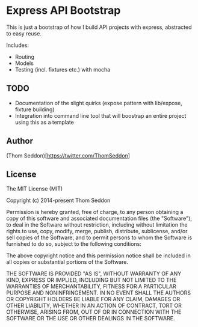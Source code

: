 
# Express API Bootstrap

This is just a bootstrap of how I build API projects with express, abstracted to easy reuse.

Includes:
 - Routing
 - Models
 - Testing (incl. fixtures etc.) with mocha

## TODO

 - Documentation of the slight quirks (expose pattern with lib/expose, fixture building)
 - Integration into command line tool that will boostrap an entire project using this as a template

## Author

(Thom Seddon)[https://twitter.com/ThomSeddon]

## License

The MIT License (MIT)

Copyright (c) 2014-present Thom Seddon

Permission is hereby granted, free of charge, to any person obtaining a copy
of this software and associated documentation files (the "Software"), to deal
in the Software without restriction, including without limitation the rights
to use, copy, modify, merge, publish, distribute, sublicense, and/or sell
copies of the Software, and to permit persons to whom the Software is
furnished to do so, subject to the following conditions:

The above copyright notice and this permission notice shall be included in
all copies or substantial portions of the Software.

THE SOFTWARE IS PROVIDED "AS IS", WITHOUT WARRANTY OF ANY KIND, EXPRESS OR
IMPLIED, INCLUDING BUT NOT LIMITED TO THE WARRANTIES OF MERCHANTABILITY,
FITNESS FOR A PARTICULAR PURPOSE AND NONINFRINGEMENT. IN NO EVENT SHALL THE
AUTHORS OR COPYRIGHT HOLDERS BE LIABLE FOR ANY CLAIM, DAMAGES OR OTHER
LIABILITY, WHETHER IN AN ACTION OF CONTRACT, TORT OR OTHERWISE, ARISING FROM,
OUT OF OR IN CONNECTION WITH THE SOFTWARE OR THE USE OR OTHER DEALINGS IN
THE SOFTWARE.